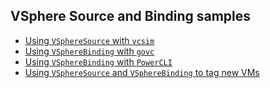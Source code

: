 ## VSphere Source and Binding samples

- [Using `VSphereSource` with `vcsim`](./vcsim/README.md)
- [Using `VSphereBinding` with `govc`](./govc/README.md)
- [Using `VSphereBinding` with `PowerCLI`](./powercli/README.md)
- [Using `VSphereSource` and `VSphereBinding` to tag new VMs](./tag-new-vms/README.md)
